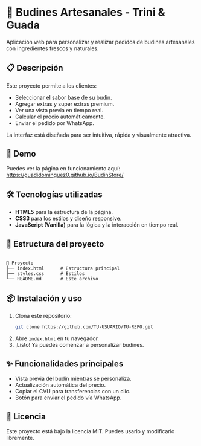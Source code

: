 # 🧁 Budines Artesanales - Trini & Guada

Aplicación web para personalizar y realizar pedidos de budines artesanales con ingredientes frescos y naturales.

## 📋 Descripción
Este proyecto permite a los clientes:
- Seleccionar el sabor base de su budín.
- Agregar extras y super extras premium.
- Ver una vista previa en tiempo real.
- Calcular el precio automáticamente.
- Enviar el pedido por WhatsApp.

La interfaz está diseñada para ser intuitiva, rápida y visualmente atractiva.

## 🚀 Demo
Puedes ver la página en funcionamiento aquí:  
https://guadidominguez0.github.io/BudinStore/

## 🛠️ Tecnologías utilizadas
- **HTML5** para la estructura de la página.
- **CSS3** para los estilos y diseño responsive.
- **JavaScript (Vanilla)** para la lógica y la interacción en tiempo real.

## 📂 Estructura del proyecto
```

📁 Proyecto
├── index.html      # Estructura principal
├── styles.css      # Estilos
└── README.md       # Este archivo

````

## 📦 Instalación y uso
1. Clona este repositorio:
   ```bash
   git clone https://github.com/TU-USUARIO/TU-REPO.git   

2. Abre `index.html` en tu navegador.
3. ¡Listo! Ya puedes comenzar a personalizar budines.

## ✨ Funcionalidades principales

* Vista previa del budín mientras se personaliza.
* Actualización automática del precio.
* Copiar el CVU para transferencias con un clic.
* Botón para enviar el pedido vía WhatsApp.

## 📄 Licencia

Este proyecto está bajo la licencia MIT. Puedes usarlo y modificarlo libremente.
